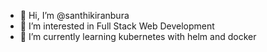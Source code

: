 - 👋 Hi, I’m @santhikiranbura
- 👀 I’m interested in Full Stack Web Development
- 🌱 I’m currently learning kubernetes with helm and docker


<!---
santhikiranbura/santhikiranbura is a ✨ special ✨ repository because its `README.md` (this file) appears on your GitHub profile.
You can click the Preview link to take a look at your changes.
--->
